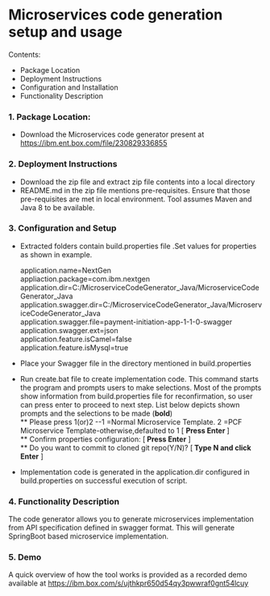 # Microservices code generation setup and usage

Contents:

 * Package Location
 * Deployment Instructions
 * Configuration and Installation
 * Functionality Description


### 1. Package Location:

 * Download the Microservices code generator present at https://ibm.ent.box.com/file/230829336855
  
### 2. Deployment Instructions
* Download the zip file and extract zip file contents into a local directory
* README.md in the zip file mentions pre-requisites. Ensure that those pre-requisites are met in local environment. Tool assumes Maven and Java 8 to be available.
 
### 3. Configuration and Setup
* Extracted folders contain build.properties file .Set values for properties as shown in example. 
 
    application.name=NextGen <br>
    appliaction.package=com.ibm.nextgen <br>
    application.dir=C:/MicroserviceCodeGenerator_Java/MicroserviceCodeGenerator_Java <br>
    application.swagger.dir=C:/MicroserviceCodeGenerator_Java/MicroserviceCodeGenerator_Java <br>
    application.swagger.file=payment-initiation-app-1-1-0-swagger <br>
    application.swagger.ext=json <br>
    application.feature.isCamel=false <br>
    application.feature.isMysql=true <br>
       
* Place your Swagger file in the directory mentioned in build.properties
* Run create.bat file to create implementation code. This command starts the program and prompts users to make selections. Most of the prompts show information from build.properties file for reconfirmation, so user can press enter to proceed to next step. List below depicts shown prompts and the selections to be made (<b>bold</b>) <br>
    **  Please press 1(or)2 --1 =Normal Microservice Template. 2 =PCF Microservice Template-otherwise,defaulted to 1 [ <b>Press Enter </b>]<br>
    **  Confirm properties configuration:  [<b> Press Enter</b> ]<br>
    **  Do you want to commit to cloned git repo(Y/N)? [<b> Type N and click Enter</b> ]<br>

* Implementation code is generated in the application.dir configured in build.properties on successful execution of script.
    
### 4. Functionality Description
The code generator allows you to generate microservices implementation from API specification defined in swagger format. This will generate SpringBoot based microservice implementation.

### 5. Demo
A quick overview of how the tool works is provided as a recorded demo available at https://ibm.box.com/s/ujthkpr650d54qy3pwwraf0gnt54lcuy
